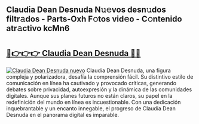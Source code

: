 ## Claudia Dean Desnuda N𝚞𝚎vos desn𝚞dos filtr𝚊dos - Parts-Oxh F𝚘tos vid𝚎o - C𝚘ntenido atr𝚊ctivo kcMn6

# <h2><a href="http://mb2u98j.tromn.icu/?c=Claudia+Dean+Desnuda">🔗👉👉👉 Claudia Dean Desnuda 🔗🔗</a></h2>

[![Claudia Dean Desnuda nuevo](https://i.imgur.com/pEAQMta.gif)](http://mb2u98j.tromn.icu/?c=Claudia+Dean+Desnuda)
Claudia Dean Desnuda, una figura compleja y polarizadora, desafía la comprensión fácil. Su distintivo estilo de comunicación en línea ha cautivado y provocado críticas, generando debates sobre privacidad, autoexpresión y la dinámica de las comunidades digitales. Aunque sus planes futuros no están claros, su papel en la redefinición del mundo en línea es incuestionable. Con una dedicación inquebrantable y un encanto innegable, el progreso de Claudia Dean Desnuda en el panorama digital es imparable.
